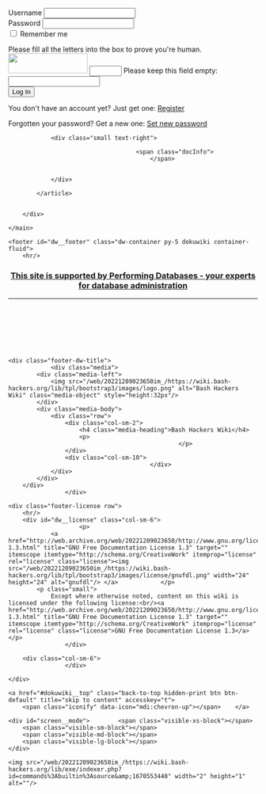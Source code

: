 <label class="block control-label" for="focus__this"><span>Username</span> <input type="text" id="focus__this" name="u" class="edit form-control"/></label><br/>
<label class="block control-label"><span>Password</span> <input type="password" name="p" class="edit form-control"/></label><br/>
<label class="simple control-label" for="remember__me"><input type="checkbox" id="remember__me" name="r" value="1" class="checkbox-inline"/> <span>Remember me</span></label>
<div id="plugin__captcha_wrapper"><input type="hidden" name="80d13662bc018ff4d7809a8d517a0cfb" value="42FOZdS2ttGgeyJAq6xhPpjk5crSblSEQXmyW2Yg3W8="/><label for="plugin__captcha" class="control-label">Please fill all the letters into the box to prove you're human.</label> <img src="/web/20221209023650im_/https://wiki.bash-hackers.org/lib/plugins/captcha/img.php?secret=42FOZdS2ttGgeyJAq6xhPpjk5crSblSEQXmyW2Yg3W8%3D&amp;id=commands:builtin:source" width="160" height="40" alt=""/>  <input type="text" size="5" name="40d641ec62438c7a0daa80e665d812c6" class="edit form-control"/> <label class="no control-label">Please keep this field empty: <input type="text" name="ce7eb8fa38586f8a0eaf3e46319431ea" class="form-control"/></label></div><button type="submit" class="btn btn-success btn btn-default"><span class="iconify" data-icon="mdi:lock"></span> Log In</button>
</fieldset>
<p>You don't have an account yet? Just get one: <a href="/web/20221209023650/https://wiki.bash-hackers.org/commands/builtin/source?do=register" title="Register" rel="nofollow" class="register">Register</a></p><p>Forgotten your password? Get a new one: <a href="/web/20221209023650/https://wiki.bash-hackers.org/commands/builtin/source?do=resendpwd" title="Set new password" rel="nofollow" class="resendpwd">Set new password</a></p></div></form>
</div>
</div><!-- /content --></div>
                    </div>
                </div>

                <div class="small text-right">

                                        <span class="docInfo">
                                            </span>
                    
                    
                </div>

            </article>

            
        </div>

    </main>

    <footer id="dw__footer" class="dw-container py-5 dokuwiki container-fluid">
        <hr/>
<div align="center">
<h3><a target="_blank" href="http://web.archive.org/web/20221209023650/http://www.performing-databases.com/">This site is supported by Performing Databases - your experts for database administration</a></h3>
</div>
<hr/>
<div align="center">
<script async src="//web.archive.org/web/20221209023650js_/https://pagead2.googlesyndication.com/pagead/js/adsbygoogle.js"></script>
<!-- BHORG_BOTTOM -->
<ins class="adsbygoogle" style="display:inline-block;width:728px;height:90px" data-ad-client="ca-pub-4658830517838678" data-ad-slot="1603598940"></ins>
<script>
(adsbygoogle = window.adsbygoogle || []).push({});
</script>
</div>

<!-- footer -->
<div class="dw-container small container-fluid mx-5">

    
    <div class="footer-dw-title">
                <div class="media">
            <div class="media-left">
                <img src="/web/20221209023650im_/https://wiki.bash-hackers.org/lib/tpl/bootstrap3/images/logo.png" alt="Bash Hackers Wiki" class="media-object" style="height:32px"/>
            </div>
            <div class="media-body">
                <div class="row">
                    <div class="col-sm-2">
                        <h4 class="media-heading">Bash Hackers Wiki</h4>
                        <p>
                                                    </p>
                    </div>
                    <div class="col-sm-10">
                                            </div>
                </div>
            </div>
        </div>
                    </div>

    <div class="footer-license row">
        <hr/>
        <div id="dw__license" class="col-sm-6">
                        <p>
                <a href="http://web.archive.org/web/20221209023650/http://www.gnu.org/licenses/fdl-1.3.html" title="GNU Free Documentation License 1.3" target="" itemscope itemtype="http://schema.org/CreativeWork" itemprop="license" rel="license" class="license"><img src="/web/20221209023650im_/https://wiki.bash-hackers.org/lib/tpl/bootstrap3/images/license/gnufdl.png" width="24" height="24" alt="gnufdl"/> </a>            </p>
            <p class="small">
                Except where otherwise noted, content on this wiki is licensed under the following license:<br/><a href="http://web.archive.org/web/20221209023650/http://www.gnu.org/licenses/fdl-1.3.html" title="GNU Free Documentation License 1.3" target="" itemscope itemtype="http://schema.org/CreativeWork" itemprop="license" rel="license" class="license">GNU Free Documentation License 1.3</a>            </p>
                    </div>

        <div class="col-sm-6">
                    </div>

    </div>

</div>
<!-- /footer -->
    </footer>

    <a href="#dokuwiki__top" class="back-to-top hidden-print btn btn-default" title="skip to content" accesskey="t">
        <span class="iconify" data-icon="mdi:chevron-up"></span>    </a>

    <div id="screen__mode">        <span class="visible-xs-block"></span>
        <span class="visible-sm-block"></span>
        <span class="visible-md-block"></span>
        <span class="visible-lg-block"></span>
    </div>

    <img src="/web/20221209023650im_/https://wiki.bash-hackers.org/lib/exe/indexer.php?id=commands%3Abuiltin%3Asource&amp;1670553440" width="2" height="1" alt=""/>
</div>

</body>
</html>
<!--
     FILE ARCHIVED ON 02:36:50 Dec 09, 2022 AND RETRIEVED FROM THE
     INTERNET ARCHIVE ON 11:11:47 Apr 15, 2023.
     JAVASCRIPT APPENDED BY WAYBACK MACHINE, COPYRIGHT INTERNET ARCHIVE.

     ALL OTHER CONTENT MAY ALSO BE PROTECTED BY COPYRIGHT (17 U.S.C.
     SECTION 108(a)(3)).
-->
<!--
playback timings (ms):
  captures_list: 182.459
  exclusion.robots: 0.116
  exclusion.robots.policy: 0.107
  cdx.remote: 0.065
  esindex: 0.008
  LoadShardBlock: 148.166 (3)
  PetaboxLoader3.datanode: 164.467 (4)
  load_resource: 168.622
  PetaboxLoader3.resolve: 113.645
-->